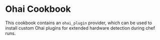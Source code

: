 # Ohai Cookbook

This cookbook contains an `ohai_plugin` provider, which can be used to install
custom Ohai plugins for extended hardware detection during chef runs.
